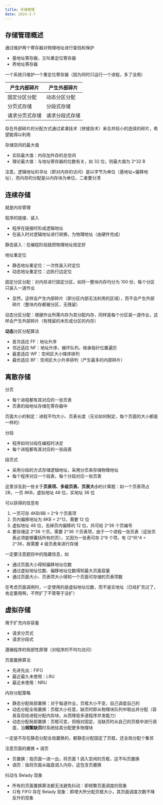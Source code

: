 ```yaml
---
title: 存储管理
date: 2024-3-7
---
```


## 存储管理概述

通过维护两个寄存器对物理地址进行查找和保护

- 基地址寄存器，又叫重定位寄存器
- 界地址寄存器

一个系统只维护一个重定位寄存器（因为同时只运行一个进程，多了没用）

| 产生内部碎片   | 产生外部碎片   |
| -------------- | -------------- |
| 固定分区分配   | 动态分区分配   |
| 分页式存储     | 分段式存储     |
| 请求分页式存储 | 请求分段式存储 |

存在外部碎片的分配方式通过紧凑技术（拼接技术）来合并较小的连续的碎片，希望能得以利用

存储空间的最大值

- 实际最大值：内存加外存的总空间
- 理论最大值：与地址寄存器的位数有关，如 32 位，则最大值为 2^32 B

注意，逻辑地址的寻址（即对内存的访问）是以字节为单位（基地址+偏移地址），而内存的分配是以内存块为单位，二者要分清

## 连续存储

就是内存管理

程序的链接、装入

- 程序在链接时形成逻辑地址
- 在装入时对逻辑地址进行转换，为物理地址（由硬件完成）

静态装入：在编程阶段就把物理地址规定好

地址重定位

- 静态地址重定位：一次性装入时定位
- 动态地址重定位：边执行边定位

固定分区分配：对内存进行固定分区，如将一整块内存均分为 100 份，每个分区只装入一道作业

- 显然，这样会产生内部碎片（即分区内部无法利用的区域），而不会产生外部碎片（整块内存都被分区，无残留）

动态分区分配：根据作业所需内存为其分配内存，同样是每个分区装一道作业，这样会产生外部碎片（有残留的未形成分区的内存）

**动态**分区分配算法

- 首次适应 FF：地址升序
- 邻近适应 NF：地址升序，循环队列，继承指针位置遍历
- 最差适应 WF：空闲区大小降序排列
- 最优适应 BF：空闲区大小升序排列（产生最多的内部碎片）

## 离散存储

分页

- 每个进程都有其对应的一张页表
- 页表的始地址存储在寄存器中

页面大小的制定：进程平均大小、页表长度（无论如何制定，每个页面的大小都是一样的）

分段

- 程序如何分段在编程时决定
- 每个进程都有其对应的一张段表

段页式

- 采用分段的方式存储逻辑地址，采用分页来存储物理地址
- 每个程序对应一个段表，每个分段对应一张页表

这里涉及到一些关于**页表项、多级页表、页表大小**的计算题：如一个页表项占 2B，一页 8KB，虚拟地址 48 位，实地址 36 位

可以获得的信息有

1. 一页可存 4KB/8B = 2^9 个页表项
2. 页内偏移地址为 8KB = 2^12，需要 12 位
3. 虚拟地址 48 位，去掉页内偏移的 12 位，共可给 2^36 个页编号
4. 要存储这 2^36 个页，需要 2^36 个页表项，由于一个进程一张页表（这张页表必须能够囊括所有的页），又因为一张表可存 2^9 个项，有 (2^9)^4 = 2^36，故需要 4 级页表来进行存储

一定要注意题目中的隐藏信息，如

- 通过页面大小得知偏移地址位数
- 通过虚拟地址位数、偏移地址位数得知最大页面容量
- 通过页面大小、页表项大小得知一个页面可存储的页表项数

在考虑页面调用时，一定使用的是虚拟地址位数，而不是实地址（已经扩充过了，肯定要用啊，不然扩了不管等于没扩）

## 虚拟存储

用于扩充内存容量

- 请求分页式
- 请求分段式

遵循程序的局部性原理（对程序的不均匀访问）

页面置换算法

- 先进先出：FIFO
- 最近最久未使用：LRU
- 最近未使用：NRU

内存分配策略

- 静态分配局部置换：对于每道作业，页框大小不变，自己调度自己的
- 动态分配全局置换：页框大小任意，缺页时即从物理块队列中取出并分配（容易盲目给进程分配内存块，从而降低多道程序并发能力）
- 动态分配局部置换：页框可变，但相对固定，当缺页时从自己的页框中进行调度，当**频繁缺页**时系统给其分配更多物理块

一定是不存在静态分配全局置换的，都静态分配固定了页框，还全局分配个集贸

注意页面的置换 ≠ 调页

- 页置换：指页面一进一出，将页面 1 调入空闲的页框，这不叫页置换
- 调页：指将页面从磁盘调入内存，这包含页置换

抖动与 Belady 现象

- 所有的页面置换算法都无法避免抖动：即频繁页面调度的现象
- 只有 FIFO 存在 Belady 现象：即增大所分配页框大小，其页面调度次数不降反升的现象
